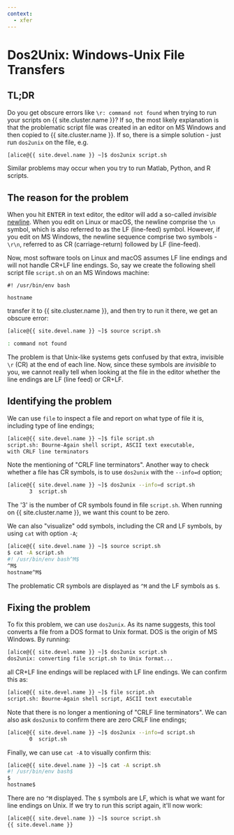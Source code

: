 ```yaml
---
context:
  - xfer
---
```


# Dos2Unix: Windows-Unix File Transfers

## TL;DR

Do you get obscure errors like `\r: command not found` when trying to run your scripts on {{ site.cluster.name }}?  If so, the most likely explanation is that the problematic script file was created in an editor on MS Windows and then copied to {{ site.cluster.name }}. If so, there is a simple solution - just run `dos2unix` on the file, e.g.

```sh
[alice@{{ site.devel.name }} ~]$ dos2unix script.sh
```

Similar problems may occur when you try to run Matlab, Python, and R scripts.


## The reason for the problem

When you hit <kbd>ENTER</kbd> in text editor, the editor will add a so-called _invisible_ [newline](https://en.wikipedia.org/wiki/Newline).  When you edit on Linux or macOS, the newline comprise the `\n` symbol, which is also referred to as the LF (line-feed) symbol.  However, if you edit on MS Windows, the newline sequence comprise two symbols - `\r\n`, referred to as CR (carriage-return) followed by LF (line-feed).

Now, most software tools on Linux and macOS assumes LF line endings and will not handle CR+LF line endings.  So, say we create the following shell script file `script.sh` on an MS Windows machine:

```plain
#! /usr/bin/env bash

hostname
```

transfer it to {{ site.cluster.name }}, and then try to run it there, we get an obscure error:

```sh
[alice@{{ site.devel.name }} ~]$ source script.sh 

: command not found
```

The problem is that Unix-like systems gets confused by that extra, invisible `\r` (CR) at the end of each line.  Now, since these symbols are _invisible_ to you, we cannot really tell when looking at the file in the editor whether the line endings are LF (line feed) or CR+LF.


## Identifying the problem

We can use `file` to inspect a file and report on what type of file it is, including type of line endings;

```sh
[alice@{{ site.devel.name }} ~]$ file script.sh
script.sh: Bourne-Again shell script, ASCII text executable,
with CRLF line terminators
```

Note the mentioning of "CRLF line terminators".  Another way to check whether a file has CR symbols, is to use `dos2unix` with the `--info=d` option;

```sh
[alice@{{ site.devel.name }} ~]$ dos2unix --info=d script.sh
       3  script.sh
```

The '3' is the number of CR symbols found in file `script.sh`.  When running on {{ site.cluster.name }}, we want this count to be zero.

We can also "visualize" odd symbols, including the CR and LF symbols, by using `cat` with option `-A`;

```sh
[alice@{{ site.devel.name }} ~]$ source script.sh
$ cat -A script.sh
#! /usr/bin/env bash^M$
^M$
hostname^M$
```

The problematic CR symbols are displayed as `^M` and the LF symbols as `$`.  


## Fixing the problem

To fix this problem, we can use `dos2unix`.  As its name suggests, this tool converts a file from a DOS format to Unix format.  DOS is the origin of MS Windows.  By running:

```sh
[alice@{{ site.devel.name }} ~]$ dos2unix script.sh
dos2unix: converting file script.sh to Unix format...
```

all CR+LF line endings will be replaced with LF line endings.  We can confirm this as:

```sh
[alice@{{ site.devel.name }} ~]$ file script.sh
script.sh: Bourne-Again shell script, ASCII text executable
```

Note that there is no longer a mentioning of "CRLF line terminators".  We can also ask `dos2unix` to confirm there are zero CRLF line endings;

```sh
[alice@{{ site.devel.name }} ~]$ dos2unix --info=d script.sh
       0  script.sh
```

Finally, we can use `cat -A` to visually confirm this:

```sh
[alice@{{ site.devel.name }} ~]$ cat -A script.sh
#! /usr/bin/env bash$
$
hostname$
```

There are no `^M` displayed.  The `$` symbols are LF, which is what we want for line endings on Unix. If we try to run this script again, it'll now work:

```sh
[alice@{{ site.devel.name }} ~]$ source script.sh
{{ site.devel.name }}
```
